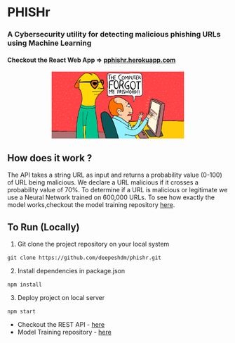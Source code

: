 # PHISHr

### A Cybersecurity utility for detecting malicious phishing URLs using Machine Learning
#### Checkout the React Web App => [pphishr.herokuapp.com](http://pphishr.herokuapp.com/)

<div align="center">
<Img src="/src/assets/Phishing-Attacks.gif" width="60%"/>
</div>

## How does it work ?

The API takes a string URL as input and returns a probability value (0-100) of URL being malicious. We declare a URL malicious if it crosses a probability value of 70%. To determine if a URL is malicious or legitimate we use a Neural Network trained on 600,000 URLs. To see how exactly the model works,checkout the model training repository [here](https://github.com/deepeshdm/Phishing-Attack-Domain-Detection). 

## To Run (Locally)

1. Git clone the project repository on your local system
```javascipt
git clone https://github.com/deepeshdm/phishr.git
```

2. Install dependencies in package.json
```javascipt
npm install
```

3. Deploy project on local server
```javascipt
npm start
```


- Checkout the REST API - [here](https://github.com/deepeshdm/Phishr-API) 
- Model Training repository - [here](https://github.com/deepeshdm/Phishing-Attack-Domain-Detection)






